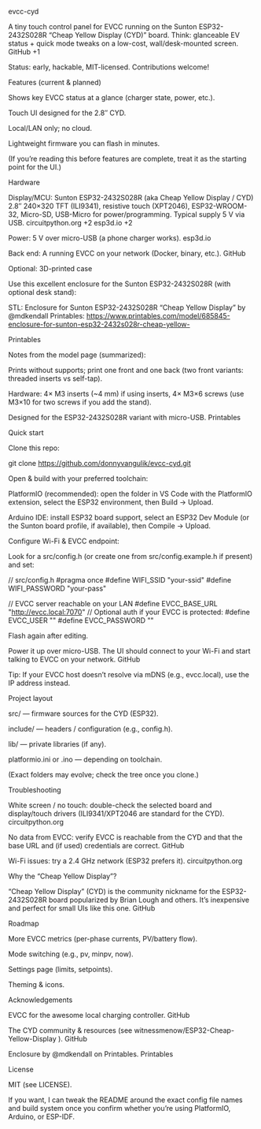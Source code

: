 evcc-cyd

A tiny touch control panel for EVCC
 running on the Sunton ESP32-2432S028R “Cheap Yellow Display (CYD)” board. Think: glanceable EV status + quick mode tweaks on a low-cost, wall/desk-mounted screen. 
GitHub
+1

Status: early, hackable, MIT-licensed. Contributions welcome!

Features (current & planned)

Shows key EVCC status at a glance (charger state, power, etc.).

Touch UI designed for the 2.8″ CYD.

Local/LAN only; no cloud.

Lightweight firmware you can flash in minutes.

(If you’re reading this before features are complete, treat it as the starting point for the UI.)

Hardware

Display/MCU: Sunton ESP32-2432S028R (aka Cheap Yellow Display / CYD)
2.8″ 240×320 TFT (ILI9341), resistive touch (XPT2046), ESP32-WROOM-32, Micro-SD, USB-Micro for power/programming. Typical supply 5 V via USB. 
circuitpython.org
+2
esp3d.io
+2

Power: 5 V over micro-USB (a phone charger works). 
esp3d.io

Back end: A running EVCC on your network (Docker, binary, etc.). 
GitHub

Optional: 3D-printed case

Use this excellent enclosure for the Sunton ESP32-2432S028R (with optional desk stand):

STL: Enclosure for Sunton ESP32-2432S028R “Cheap Yellow Display” by @mdkendall
Printables: https://www.printables.com/model/685845-enclosure-for-sunton-esp32-2432s028r-cheap-yellow-
 
Printables

Notes from the model page (summarized):

Prints without supports; print one front and one back (two front variants: threaded inserts vs self-tap).

Hardware: 4× M3 inserts (~4 mm) if using inserts, 4× M3×6 screws (use M3×10 for two screws if you add the stand).

Designed for the ESP32-2432S028R variant with micro-USB. 
Printables

Quick start

Clone this repo:

git clone https://github.com/donnyvangulik/evcc-cyd.git


Open & build with your preferred toolchain:

PlatformIO (recommended): open the folder in VS Code with the PlatformIO extension, select the ESP32 environment, then Build → Upload.

Arduino IDE: install ESP32 board support, select an ESP32 Dev Module (or the Sunton board profile, if available), then Compile → Upload.

Configure Wi-Fi & EVCC endpoint:

Look for a src/config.h (or create one from src/config.example.h if present) and set:

// src/config.h
#pragma once
#define WIFI_SSID       "your-ssid"
#define WIFI_PASSWORD   "your-pass"

// EVCC server reachable on your LAN
#define EVCC_BASE_URL   "http://evcc.local:7070"
// Optional auth if your EVCC is protected:
#define EVCC_USER       ""
#define EVCC_PASSWORD   ""


Flash again after editing.

Power it up over micro-USB. The UI should connect to your Wi-Fi and start talking to EVCC on your network. 
GitHub

Tip: If your EVCC host doesn’t resolve via mDNS (e.g., evcc.local), use the IP address instead.

Project layout

src/ — firmware sources for the CYD (ESP32).

include/ — headers / configuration (e.g., config.h).

lib/ — private libraries (if any).

platformio.ini or .ino — depending on toolchain.

(Exact folders may evolve; check the tree once you clone.)

Troubleshooting

White screen / no touch: double-check the selected board and display/touch drivers (ILI9341/XPT2046 are standard for the CYD). 
circuitpython.org

No data from EVCC: verify EVCC is reachable from the CYD and that the base URL and (if used) credentials are correct. 
GitHub

Wi-Fi issues: try a 2.4 GHz network (ESP32 prefers it). 
circuitpython.org

Why the “Cheap Yellow Display”?

“Cheap Yellow Display” (CYD) is the community nickname for the ESP32-2432S028R board popularized by Brian Lough and others. It’s inexpensive and perfect for small UIs like this one. 
GitHub

Roadmap

More EVCC metrics (per-phase currents, PV/battery flow).

Mode switching (e.g., pv, minpv, now).

Settings page (limits, setpoints).

Theming & icons.

Acknowledgements

EVCC
 for the awesome local charging controller. 
GitHub

The CYD community & resources (see witnessmenow/ESP32-Cheap-Yellow-Display
). 
GitHub

Enclosure by @mdkendall on Printables. 
Printables

License

MIT (see LICENSE).

If you want, I can tweak the README around the exact config file names and build system once you confirm whether you’re using PlatformIO, Arduino, or ESP-IDF.
